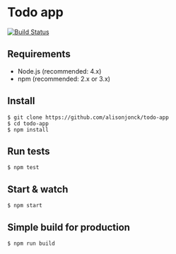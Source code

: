 # Todo app

[![Build Status](https://travis-ci.org/alisonjonck/todo-app.svg?branch=master)](https://travis-ci.org/alisonjonck/todo-app) 

## Requirements

- Node.js (recommended: 4.x)
- npm (recommended: 2.x or 3.x)

## Install

    $ git clone https://github.com/alisonjonck/todo-app
    $ cd todo-app
    $ npm install

## Run tests

    $ npm test

## Start & watch

    $ npm start

## Simple build for production

    $ npm run build
